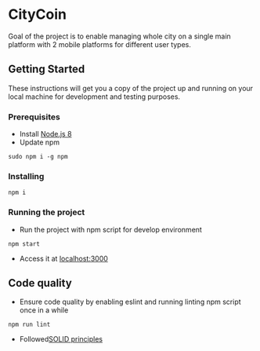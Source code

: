# CityCoin

Goal of the project is to enable managing whole city on a single main platform with 2 mobile platforms for different user types.

## Getting Started

These instructions will get you a copy of the project up and running on your local machine for development and testing purposes.

### Prerequisites

- Install [Node.js 8](https://nodejs.org/en/)
- Update npm

```
sudo npm i -g npm
```

### Installing

```
npm i
```

### Running the project

- Run the project with npm script for develop environment

```
npm start
```

- Access it at [localhost:3000](http://localhost:3000)

## Code quality

- Ensure code quality by enabling eslint and running linting npm script once in a while

```
npm run lint
```

- Followed[SOLID principles](https://en.wikipedia.org/wiki/SOLID_(object-oriented_design))
